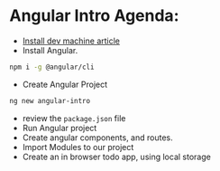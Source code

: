 # Angular Intro Agenda:
* [Install dev machine article](https://noam.hashnode.dev/installing-a-node-js-dev-machine)
* Install Angular.
```sh
npm i -g @angular/cli
```
  
* Create Angular Project
```sh
ng new angular-intro
```  

* review the `package.json` file
* Run Angular project
* Create angular components, and routes.
* Import Modules to our project
* Create an in browser todo app, using local storage
